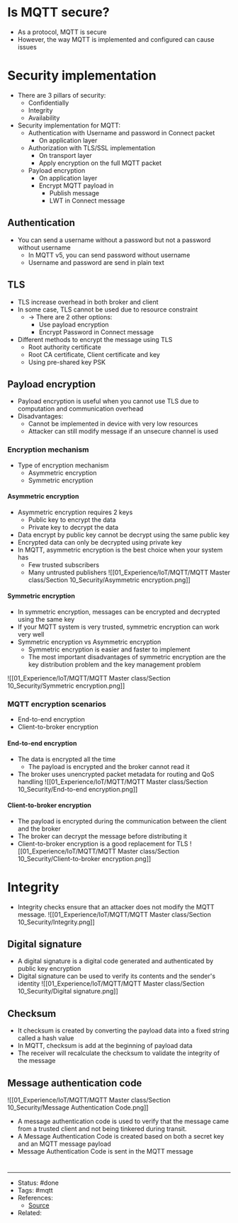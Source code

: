# Is MQTT secure?
- As a protocol, MQTT is secure
- However, the way MQTT is implemented and configured can cause issues

# Security implementation
- There are 3 pillars of security:
	- Confidentially
	- Integrity
	- Availability
- Security implementation for MQTT:
	- Authentication with Username and password in Connect packet
		- On application layer
	- Authorization with TLS/SSL implementation
		- On transport layer
		- Apply encryption on the full MQTT packet
	- Payload encryption
		- On application layer
		- Encrypt MQTT payload in
			- Publish message
			- LWT in Connect message

## Authentication
- You can send a username without a password but not a password without username 
	- In MQTT v5, you can send password without username
	- Username and password are send in plain text

## TLS
- TLS increase overhead in both broker and client
- In some case, TLS cannot be used due to resource constraint
	- -> There are 2 other options:
		- Use payload encryption
		- Encrypt Password in Connect message
- Different methods to encrypt the message using TLS
	- Root authority certificate
	- Root CA certificate, Client certificate and key
	- Using pre-shared key PSK

## Payload encryption
- Payload encryption is useful when you cannot use TLS due to computation and communication overhead
- Disadvantages:
	- Cannot be implemented in device with very low resources
	- Attacker can still modify message if an unsecure channel is used

### Encryption mechanism
- Type of encryption mechanism
	- Asymmetric encryption
	- Symmetric encryption

#### Asymmetric encryption
- Asymmetric encryption requires 2 keys
	- Public key to encrypt the data
	- Private key to decrypt the data
- Data encrypt by public key cannot be decrypt using the same public key
- Encrypted data can only be decrypted using private key
- In MQTT, asymmetric encryption is the best choice when your system has
	- Few trusted subscribers
	- Many untrusted publishers
![[01_Experience/IoT/MQTT/MQTT Master class/Section 10_Security/Asymmetric encryption.png]]

#### Symmetric encryption
- In symmetric encryption, messages can be encrypted and decrypted using the same key
- If your MQTT system is very trusted, symmetric encryption can work very well
- Symmetric encryption vs Asymmetric encryption
	- Symmetric encryption is easier and faster to implement
	- The most important disadvantages of symmetric encryption are the key distribution problem and the key management problem

![[01_Experience/IoT/MQTT/MQTT Master class/Section 10_Security/Symmetric encryption.png]]

### MQTT encryption scenarios
- End-to-end encryption
- Client-to-broker encryption

#### End-to-end encryption
- The data is encrypted all the time
	- The payload is encrypted and the broker cannot read it
- The broker uses unencrypted packet metadata for routing and QoS handling
![[01_Experience/IoT/MQTT/MQTT Master class/Section 10_Security/End-to-end encryption.png]]

#### Client-to-broker encryption
- The payload is encrypted during the communication between the client and the broker
- The broker can decrypt the message before distributing it
- Client-to-broker encryption is a good replacement for TLS
![[01_Experience/IoT/MQTT/MQTT Master class/Section 10_Security/Client-to-broker encryption.png]]

# Integrity
- Integrity checks ensure that an attacker does not modify the MQTT message.
![[01_Experience/IoT/MQTT/MQTT Master class/Section 10_Security/Integrity.png]]

## Digital signature
- A digital signature is a digital code generated and authenticated by public key encryption
- Digital signature can be used to verify its contents and the sender's identity
![[01_Experience/IoT/MQTT/MQTT Master class/Section 10_Security/Digital signature.png]]

## Checksum
- It checksum is created by converting the payload data into a fixed string called a hash value
- In MQTT, checksum is add at the beginning of payload data
- The receiver will recalculate the checksum to validate the integrity of the message

## Message authentication code
![[01_Experience/IoT/MQTT/MQTT Master class/Section 10_Security/Message Authentication Code.png]]
- A message authentication code is used to verify that the message came from a trusted client and not being tinkered during transit.
- A Message Authentication Code is created based on both a secret key and an MQTT message payload
- Message Authentication Code is sent in the MQTT message

#
---
- Status: #done
- Tags: #mqtt
- References:
	- [Source]()
- Related:
